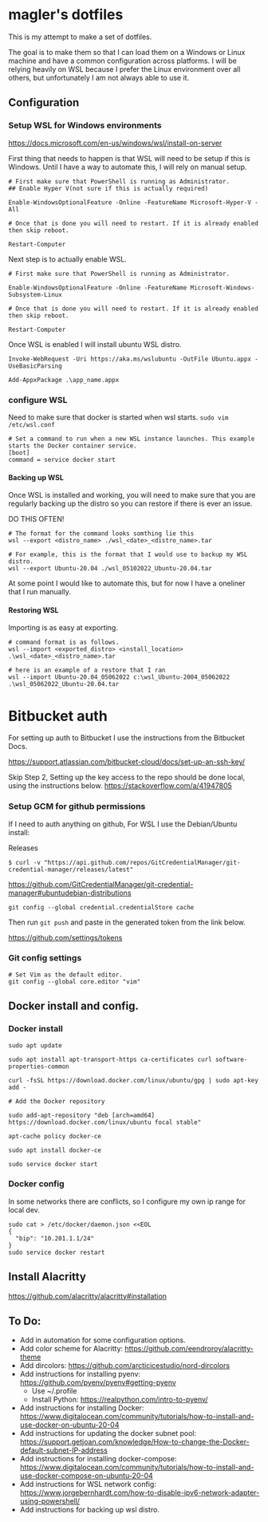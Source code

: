 # magler's dotfiles
This is my attempt to make a set of dotfiles.

The goal is to make them so that I can load them on a Windows or Linux machine and have a common configuration across platforms. I will be relying heavily on WSL because I prefer the Linux environment over all others, but unfortunately I am not always able to use it.

## Configuration
### Setup WSL for Windows environments

https://docs.microsoft.com/en-us/windows/wsl/install-on-server

First thing that needs to happen is that WSL will need to be setup if this is Windows. Until I have a way to automate this, I will rely on manual setup.

```
# First make sure that PowerShell is running as Administrator.
## Enable Hyper V(not sure if this is actually required)

Enable-WindowsOptionalFeature -Online -FeatureName Microsoft-Hyper-V -All

# Once that is done you will need to restart. If it is already enabled then skip reboot.

Restart-Computer
```
Next step is to actually enable WSL.

```
# First make sure that PowerShell is running as Administrator.

Enable-WindowsOptionalFeature -Online -FeatureName Microsoft-Windows-Subsystem-Linux

# Once that is done you will need to restart. If it is already enabled then skip reboot.

Restart-Computer
```

Once WSL is enabled I will install ubuntu WSL distro.
```
Invoke-WebRequest -Uri https://aka.ms/wslubuntu -OutFile Ubuntu.appx -UseBasicParsing

Add-AppxPackage .\app_name.appx
 ```

### configure WSL
Need to make sure that docker is started when wsl starts.
`sudo vim /etc/wsl.conf`

```
# Set a command to run when a new WSL instance launches. This example starts the Docker container service.
[boot]
command = service docker start
```

#### Backing up WSL
Once WSL is installed and working, you will need to make sure that you are regularly backing up the distro so you can restore if there is ever an issue.

DO THIS OFTEN!

```
# The format for the command looks somthing lie this
wsl --export <distro_name> ./wsl_<date>_<distro_name>.tar

# For example, this is the format that I would use to backup my WSL distro.
wsl --export Ubuntu-20.04 ./wsl_05102022_Ubuntu-20.04.tar
```
At some point I would like to automate this, but for now I have a oneliner that I run manually.

#### Restoring WSL
Importing is as easy at exporting.

```
# command format is as follows.
wsl --import <exported_distro> <install_location> .\wsl_<date>_<distro_name>.tar

# here is an example of a restore that I ran
wsl --import Ubuntu-20.04_05062022 c:\wsl_Ubuntu-2004_05062022 .\wsl_05062022_Ubuntu-20.04.tar
```

# Bitbucket auth

For setting up auth to Bitbucket I use the instructions from the Bitbucket Docs.

https://support.atlassian.com/bitbucket-cloud/docs/set-up-an-ssh-key/

Skip Step 2, Setting up the key access to the repo should be done local, using the instructions below.
https://stackoverflow.com/a/41947805

### Setup GCM for github permissions

If I need to auth anything on github, For WSL I use the Debian/Ubuntu install:

Releases
```
$ curl -v "https://api.github.com/repos/GitCredentialManager/git-credential-manager/releases/latest"
```

https://github.com/GitCredentialManager/git-credential-manager#ubuntudebian-distributions

```
git config --global credential.credentialStore cache
```
Then run `git push` and paste in the generated token from the link below.

https://github.com/settings/tokens

### Git config settings

```
# Set Vim as the default editor.
git config --global core.editor "vim"
```


## Docker install and config.
### Docker install

```
sudo apt update

sudo apt install apt-transport-https ca-certificates curl software-properties-common

curl -fsSL https://download.docker.com/linux/ubuntu/gpg | sudo apt-key add -

# Add the Docker repository

sudo add-apt-repository "deb [arch=amd64] https://download.docker.com/linux/ubuntu focal stable"

apt-cache policy docker-ce

sudo apt install docker-ce

sudo service docker start
```


### Docker config
In some networks there are conflicts, so I configure my own ip range for local dev.

```
sudo cat > /etc/docker/daemon.json <<EOL
{
  "bip": "10.201.1.1/24"
}
sudo service docker restart
```

## Install Alacritty
https://github.com/alacritty/alacritty#installation



## To Do:
* Add in automation for some configuration options.
* Add color scheme for Alacritty: https://github.com/eendroroy/alacritty-theme
* Add dircolors: https://github.com/arcticicestudio/nord-dircolors
* Add instructions for installing pyenv: https://github.com/pyenv/pyenv#getting-pyenv
  * Use ~/.profile
  * Install Python: https://realpython.com/intro-to-pyenv/
* Add instructions for installing Docker: https://www.digitalocean.com/community/tutorials/how-to-install-and-use-docker-on-ubuntu-20-04
* Add instructions for updating the docker subnet pool: https://support.getjoan.com/knowledge/How-to-change-the-Docker-default-subnet-IP-address
* Add instructions for installing docker-compose: https://www.digitalocean.com/community/tutorials/how-to-install-and-use-docker-compose-on-ubuntu-20-04
* Add instructions for WSL network config: https://www.jorgebernhardt.com/how-to-disable-ipv6-network-adapter-using-powershell/
* Add instructions for backing up wsl distro.
